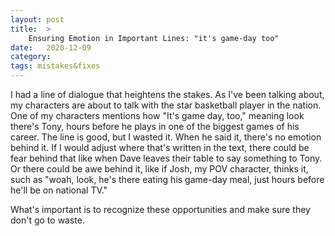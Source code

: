 ```yaml
---
layout: post
title:  >
    Ensuring Emotion in Important Lines: "it's game-day too"
date:   2020-12-09
category: 
tags: mistakes&fixes
---
```

I had a line of dialogue that heightens the stakes. As I've been talking about, my characters are about to talk with the star basketball player in the nation. One of my characters mentions how "It's game day, too," meaning look there's Tony, hours before he plays in one of the biggest games of his career. The line is good, but I wasted it. When he said it, there's no emotion behind it. If I would adjust where that's written in the text, there could be fear behind that like when Dave leaves their table to say something to Tony. Or there could be awe behind it, like if Josh, my POV character, thinks it, such as "woah, look, he's there eating his game-day meal, just hours before he'll be on national TV."

What's important is to recognize these opportunities and make sure they don't go to waste.
